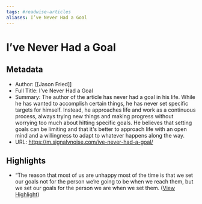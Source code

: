 ```yaml
---
tags: #readwise-articles
aliases: I’ve Never Had a Goal
---
```

# I’ve Never Had a Goal

## Metadata
- Author: [[Jason Fried]]
- Full Title: I’ve Never Had a Goal
- Summary: The author of the article has never had a goal in his life. While he has wanted to accomplish certain things, he has never set specific targets for himself. Instead, he approaches life and work as a continuous process, always trying new things and making progress without worrying too much about hitting specific goals. He believes that setting goals can be limiting and that it's better to approach life with an open mind and a willingness to adapt to whatever happens along the way.
- URL: https://m.signalvnoise.com/ive-never-had-a-goal/

## Highlights
- “The reason that most of us are unhappy most of the time is that we set our goals not for the person we’re going to be when we reach them, but we set our goals for the person we are when we set them. ([View Highlight](https://read.readwise.io/read/01hkddphqsq8qq00ypcydwbzsf))
